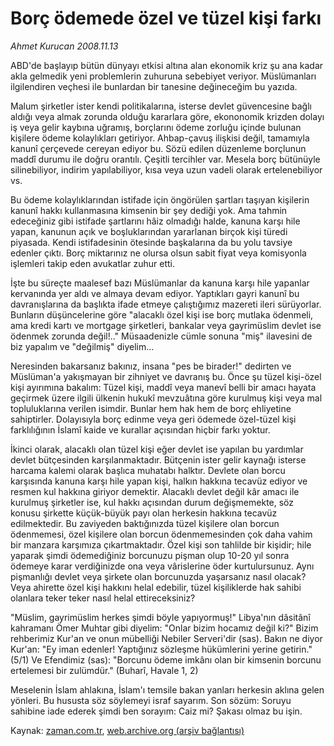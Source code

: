 # Borç ödemede özel ve tüzel kişi farkı

*Ahmet Kurucan 2008.11.13*

<tr><td class="metin" colspan="2" style="padding-top: 20px; padding-left: 5px; padding-right: 10px;">ABD'de başlayıp bütün dünyayı etkisi altına alan ekonomik kriz şu ana kadar akla gelmedik yeni problemlerin zuhuruna sebebiyet veriyor. Müslümanları ilgilendiren veçhesi ile bunlardan bir tanesine değineceğim bu yazıda.</td></tr><tr><td class="metin" colspan="2" style="padding-top: 20px; padding-left: 5px; padding-right: 10px;"><p> Malum şirketler ister kendi politikalarına, isterse devlet güvencesine bağlı aldığı veya almak zorunda olduğu kararlara göre, ekononomik krizden dolayı iş veya gelir kaybına uğramış, borçlarını ödeme zorluğu içinde bulunan kişilere ödeme kolaylıkları getiriyor. Ahbap-çavuş ilişkisi değil, tamamıyla kanunî çerçevede cereyan ediyor bu. Sözü edilen düzenleme borçlunun maddî durumu ile doğru orantılı. Çeşitli tercihler var. Mesela borç bütünüyle silinebiliyor, indirim yapılabiliyor, kısa veya uzun vadeli olarak ertelenebiliyor vs. 
<p> Bu ödeme kolaylıklarından istifade için öngörülen şartları taşıyan kişilerin kanunî hakkı kullanmasına kimsenin bir şey dediği yok. Ama tahmin edeceğiniz gibi istifade şartlarını hâiz olmadığı halde, kanuna karşı hile yapan, kanunun açık ve boşluklarından yararlanan birçok kişi türedi piyasada. Kendi istifadesinin ötesinde başkalarına da bu yolu tavsiye edenler çıktı. Borç miktarınız ne olursa olsun sabit fiyat veya komisyonla işlemleri takip eden avukatlar zuhur etti. 
<p> İşte bu süreçte maalesef bazı Müslümanlar da kanuna karşı hile yapanlar kervanında yer aldı ve almaya devam ediyor. Yaptıkları gayri kanunî bu davranışlarına da başlıkta ifade etmeye çalıştığımız mazereti ileri sürüyorlar. Bunların düşüncelerine göre "alacaklı özel kişi ise borç mutlaka ödenmeli, ama kredi kartı ve mortgage şirketleri, bankalar veya gayrimüslim devlet ise ödenmek zorunda değil!.." Müsaadenizle cümle sonuna "miş" ilavesini de biz yapalım ve "değilmiş" diyelim... 
<p> Neresinden bakarsanız bakınız, insana "pes be birader!" dedirten ve Müslüman'a yakışmayan bir zihniyet ve davranış bu. Önce şu tüzel kişi-özel kişi ayırımına bakalım: Tüzel kişi, maddî veya manevî belli bir amacı hayata geçirmek üzere ilgili ülkenin hukukî mevzuâtına göre kurulmuş kişi veya mal topluluklarına verilen isimdir. Bunlar hem hak hem de borç ehliyetine sahiptirler. Dolayısıyla borç edinme veya geri ödemede özel-tüzel kişi farklılığının İslamî kaide ve kurallar açısından hiçbir farkı yoktur. 
<p> İkinci olarak, alacaklı olan tüzel kişi eğer devlet ise yapılan bu yardımlar devlet bütçesinden karşılanmaktadır. Bütçenin ister gelir kaynağı isterse harcama kalemi olarak başlıca muhatabı halktır. Devlete olan borcu karşısında kanuna karşı hile yapan kişi, halkın hakkına tecavüz ediyor ve resmen kul hakkına giriyor demektir. Alacaklı devlet değil kâr amacı ile kurulmuş şirketler ise, kul hakkı açısından durum değişmemekte, söz konusu şirkette küçük-büyük payı olan herkesin hakkına tecavüz edilmektedir. Bu zaviyeden baktığınızda tüzel kişilere olan borcun ödenmemesi, özel kişilere olan borcun ödenmemesinden çok daha vahim bir manzara karşımıza çıkartmaktadır. Özel kişi son tahlilde bir kişidir; hile yaparak şimdi ödemediğiniz borcunuzu pişman olup 10-20 yıl sonra ödemeye karar verdiğinizde ona veya vârislerine öder kurtulursunuz. Aynı pişmanlığı devlet veya şirkete olan borcunuzda yaşarsanız nasıl olacak? Veya ahirette özel kişi hakkını helal edebilir, tüzel kişiliklerde hak sahibi olanlara teker teker nasıl helal ettireceksiniz? 
<p> "Müslim, gayrimüslim herkes şimdi böyle yapıyormuş!" Libya'nın dâsitânî kahramanı Ömer Muhtar gibi diyelim: "Onlar bizim hocamız değil ki?" Bizim rehberimiz Kur'an ve onun mübelliği Nebiler Serveri'dir (sas). Bakın ne diyor Kur'an: "Ey iman edenler! Yaptığınız sözleşme hükümlerini yerine getirin." (5/1) Ve Efendimiz (sas): "Borcunu ödeme imkânı olan bir kimsenin borcunu ertelemesi bir zulümdür." (Buharî, Havale 1, 2) 
<p> Meselenin İslam ahlakına, İslam'ı temsile bakan yanları herkesin aklına gelen yönleri. Bu hususta söz söylemeyi israf sayarım. Son sözüm: Soruyu sahibine iade ederek şimdi ben sorayım: Caiz mi? Şakası olmaz bu işin.<br/></p></p></p></p></p></p></p></td></tr>

Kaynak: [zaman.com.tr](http://zaman.com.tr/yazar.do?yazino=759729), [web.archive.org (arşiv bağlantısı)](http://web.archive.org/web/20081228123429/http://zaman.com.tr:80/yazar.do?yazino=759729)
